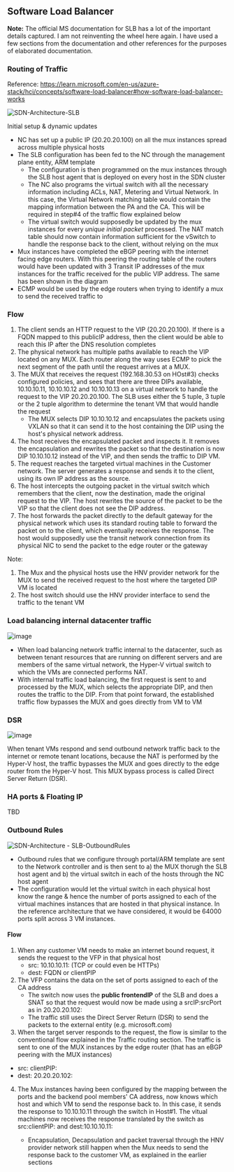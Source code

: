## Software Load Balancer

**Note:** The official MS documentation for SLB has a lot of the important details captured. I am not reinventing the wheel here again. I have used a few sections from the documentation and other references for the purposes of elaborated documentation.   

### Routing of Traffic 
Reference: https://learn.microsoft.com/en-us/azure-stack/hci/concepts/software-load-balancer#how-software-load-balancer-works 

![SDN-Architecture-SLB](https://user-images.githubusercontent.com/13979783/215435118-ad5c6bcf-765a-4305-9e64-d11dbae7e198.png)

Initial setup & dynamic updates
- NC has set up a public IP (20.20.20.100) on all the mux instances spread across multiple physical hosts
- The SLB configuration has been fed to the NC through the management plane entity, ARM template
  - The configuration is then programmed on the mux instances through the SLB host agent that is deployed on every host in the SDN cluster
  - The NC also programs the virtual switch with all the necessary information including ACLs, NAT, Metering and Virtual Network. In this case, the Virtual Network matching table would contain the mapping information between the PA and the CA. This will be required in step#4 of the traffic flow explained below
  - The virtual switch would supposedly be updated by the mux instances for every *unique initial packet* processed. The NAT match table should now contain information sufficient for the vSwitch to handle the response back to the client, without relying on the mux
- Mux instances have completed the eBGP peering with the internet facing edge routers. With this peering the routing table of the routers would have been updated with 3 Transit IP addresses of the mux instances for the traffic received for the public VIP address. The same has been shown in the diagram
- ECMP would be used by the edge routers when trying to identify a mux to send the received traffic to  

### Flow

1. The client sends an HTTP request to the VIP (20.20.20.100). If there is a FQDN mapped to this publicIP address, then the client would be able to reach this IP after the DNS resolution completes
2. The physical network has multiple paths available to reach the VIP located on any MUX. Each router along the way uses ECMP to pick the next segment of the path until the request arrives at a MUX.
3. The MUX that receives the request (192.168.30.53 on HOst#3) checks configured policies, and sees that there are three DIPs available, 10.10.10.11, 10.10.10.12 and 10.10.10.13 on a virtual network to handle the request to the VIP 20.20.20.100. The SLB uses either the 5 tuple, 3 tuple or the 2 tuple algorithm to determine the tenant VM that would handle the request
   - The MUX selects DIP 10.10.10.12 and encapsulates the packets using VXLAN so that it can send it to the host containing the DIP using the host's physical network address.
4. The host receives the encapsulated packet and inspects it. It removes the encapsulation and rewrites the packet so that the destination is now DIP 10.10.10.12 instead of the VIP, and then sends the traffic to DIP VM.
5. The request reaches the targeted virtual machines in the Customer network. The server generates a response and sends it to the client, using its own IP address as the source.
6. The host intercepts the outgoing packet in the virtual switch which remembers that the client, now the destination, made the original request to the VIP. The host rewrites the source of the packet to be the VIP so that the client does not see the DIP address.
7. The host forwards the packet directly to the default gateway for the physical network which uses its standard routing table to forward the packet on to the client, which eventually receives the response. The host would supposedly use the transit network connection from its physical NIC to send the packet to the edge router or the gateway

Note:  
1. The Mux and the physical hosts use the HNV provider network for the MUX to send the received request to the host where the targeted DIP VM is located  
2. The host switch should use the HNV provider interface to send the traffic to the tenant VM

### Load balancing internal datacenter traffic
![image](https://user-images.githubusercontent.com/13979783/215435452-1339a5e2-2e3f-4655-9339-e48db9c88d6c.png)

- When load balancing network traffic internal to the datacenter, such as between tenant resources that are running on different servers and are members of the same virtual network, the Hyper-V virtual switch to which the VMs are connected performs NAT.
- With internal traffic load balancing, the first request is sent to and processed by the MUX, which selects the appropriate DIP, and then routes the traffic to the DIP. From that point forward, the established traffic flow bypasses the MUX and goes directly from VM to VM

### DSR
![image](https://user-images.githubusercontent.com/13979783/215435316-758cd37e-c3f0-452d-ba30-ac22f29a3c40.png)

When tenant VMs respond and send outbound network traffic back to the internet or remote tenant locations, because the NAT is performed by the Hyper-V host, the traffic bypasses the MUX and goes directly to the edge router from the Hyper-V host. This MUX bypass process is called Direct Server Return (DSR).

### HA ports & Floating IP
TBD

### Outbound Rules

![SDN-Architecture - SLB-OutboundRules](https://user-images.githubusercontent.com/13979783/215789164-02df9eb6-a237-44b3-8ee7-37a37e0b20f6.png)

- Outbound rules that we configure through portal/ARM template are sent to the Network controller and is then sent to a) the MUX thorugh the SLB host agent and b) the virtual switch in each of the hosts through the NC host agent
- The configuration would let the virtual switch in each physical host know the range & hence the number of ports assigned to each of the virtual machines instances that are hosted in that physical instance. In the reference architecture that we have considered, it would be 64000 ports split across 3 VM instances.
#### Flow
1. When any customer VM needs to make an internet bound request, it sends the request to the VFP in that physical host
   - src: 10.10.10.11:<availablePort> (TCP or could even be HTTPs)
   - dest: FQDN or clientPIP
2. The VFP contains the data on the set of ports assigned to each of the CA address
   - The switch now uses the **public frontendIP** of the SLB and does a SNAT so that the request would now be made using a srcIP:srcPort as in 20.20.20.102:<allocatedport>
   - The traffic still uses the Direct Server Return (DSR) to send the packets to the external entity (e.g. microsoft.com)
3. When the target server responds to the request, the flow is similar to the conventional flow explained in the Traffic routing section. The traffic is sent to one of the MUX instances by the edge router (that has an eBGP peering with the MUX instances)
  - src: clientPIP:<arbitraryPort>
  - dest: 20.20.20.102:<allocatedPort>
4. The Mux instances having been configured by the mapping between the ports and the backend pool members' CA address, now knows which host and which VM to send the response back to. In this case, it sends the response to 10.10.10.11 through the switch in Host#1. The vitual machines now receives the response translated by the switch as src:clientPIP:<arbitraryPort> and dest:10.10.10.11:<listeningPort>
   - Encapsulation, Decapsulation and packet traversal through the HNV provider network still happen when the Mux needs to send the response back to the customer VM, as explained in the earlier sections
